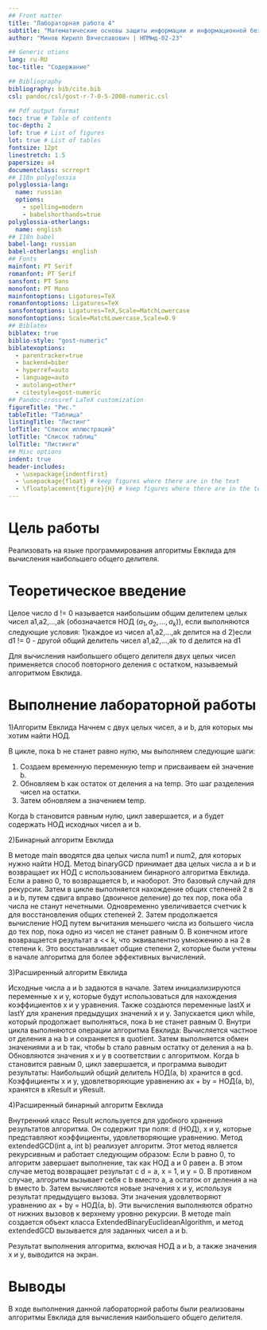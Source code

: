 ```yaml
---
## Front matter
title: "Лабораторная работа 4"
subtitle: "Математические основы защиты информации и информационной безопасности"
author: "Минов Кирилл Вячеславович | НПМмд-02-23"

## Generic otions
lang: ru-RU
toc-title: "Содержание"

## Bibliography
bibliography: bib/cite.bib
csl: pandoc/csl/gost-r-7-0-5-2008-numeric.csl

## Pdf output format
toc: true # Table of contents
toc-depth: 2
lof: true # List of figures
lot: true # List of tables
fontsize: 12pt
linestretch: 1.5
papersize: a4
documentclass: scrreprt
## I18n polyglossia
polyglossia-lang:
  name: russian
  options:
	- spelling=modern
	- babelshorthands=true
polyglossia-otherlangs:
  name: english
## I18n babel
babel-lang: russian
babel-otherlangs: english
## Fonts
mainfont: PT Serif
romanfont: PT Serif
sansfont: PT Sans
monofont: PT Mono
mainfontoptions: Ligatures=TeX
romanfontoptions: Ligatures=TeX
sansfontoptions: Ligatures=TeX,Scale=MatchLowercase
monofontoptions: Scale=MatchLowercase,Scale=0.9
## Biblatex
biblatex: true
biblio-style: "gost-numeric"
biblatexoptions:
  - parentracker=true
  - backend=biber
  - hyperref=auto
  - language=auto
  - autolang=other*
  - citestyle=gost-numeric
## Pandoc-crossref LaTeX customization
figureTitle: "Рис."
tableTitle: "Таблица"
listingTitle: "Листинг"
lofTitle: "Список иллюстраций"
lotTitle: "Список таблиц"
lolTitle: "Листинги"
## Misc options
indent: true
header-includes:
  - \usepackage{indentfirst}
  - \usepackage{float} # keep figures where there are in the text
  - \floatplacement{figure}{H} # keep figures where there are in the text
---
```


# Цель работы

Реализовать на языке программирования алгоритмы Евклида для вычисления наибольшего общего делителя.

# Теоретическое введение

Целое число d != 0 называется наибольшим общим делителем целых чисел a1,a2,...,ak (обозначается НОД $(a_1, a_2, ..., a_k)$), если выполняются следующие условия:
1)каждое из чисел a1,a2,...,ak делится на d
2)если d1 != 0 - другой общий делитель чисел a1,a2,...,ak то d делится на d1

Для вычисления наибольшего общего делителя двух целых чисел применяется способ повторного деления с остатком, называемый алгоритмом Евклида.

# Выполнение лабораторной работы

1)Алгоритм Евклида
Начнем с двух целых чисел, a и b, для которых мы хотим найти НОД.

В цикле, пока b не станет равно нулю, мы выполняем следующие шаги:

1. Создаем временную переменную temp и присваиваем ей значение b.
2. Обновляем b как остаток от деления a на temp. Это шаг разделения чисел на остатки.
3. Затем обновляем a значением temp.

Когда b становится равным нулю, цикл завершается, и a будет содержать НОД исходных чисел a и b.

2)Бинарный алгоритм Евклида

В методе main вводятся два целых числа num1 и num2, для которых нужно найти НОД.
Метод binaryGCD принимает два целых числа a и b и возвращает их НОД с использованием бинарного алгоритма Евклида.
Если a равно 0, то возвращается b, и наоборот. Это базовый случай для рекурсии.
Затем в цикле выполняется нахождение общих степеней 2 в a и b, путем сдвига вправо (двоичное деление) до тех пор, пока оба числа не станут нечетными.
Одновременно увеличивается счетчик k для восстановления общих степеней 2.
Затем продолжается вычисление НОД путем вычитания меньшего числа из большего числа до тех пор, пока одно из чисел не станет равным 0.
В конечном итоге возвращается результат a << k, что эквивалентно умножению a на 2 в степени k. Это восстанавливает общие степени 2, которые были учтены в начале алгоритма для более эффективных вычислений.

3)Расширенный алгоритм Евклида

Исходные числа a и b задаются в начале.
Затем инициализируются переменные x и y, которые будут использоваться для нахождения коэффициентов x и y уравнения. Также создаются переменные lastX и lastY для хранения предыдущих значений x и y.
Запускается цикл while, который продолжает выполняться, пока b не станет равным 0. Внутри цикла выполняются операции алгоритма Евклида:
Вычисляется частное от деления a на b и сохраняется в quotient.
Затем выполняется обмен значениями a и b так, чтобы b стало равным остатку от деления a на b.
Обновляются значения x и y в соответствии с алгоритмом.
Когда b становится равным 0, цикл завершается, и программа выводит результаты:
Наибольший общий делитель НОД(a, b) хранится в gcd.
Коэффициенты x и y, удовлетворяющие уравнению ax + by = НОД(a, b), хранятся в xResult и yResult.

4)Расширенный бинарный алгоритм Евклида

Внутренний класс Result используется для удобного хранения результатов алгоритма. Он содержит три поля: d (НОД), x и y, которые представляют коэффициенты, удовлетворяющие уравнению.
Метод extendedGCD(int a, int b) реализует алгоритм. Этот метод является рекурсивным и работает следующим образом:
Если b равно 0, то алгоритм завершает выполнение, так как НОД a и 0 равен a. В этом случае метод возвращает результат с d = a, x = 1, и y = 0.
В противном случае, алгоритм вызывает себя с b вместо a, а остаток от деления a на b вместо b.
Затем вычисляются новые значения x и y, используя результат предыдущего вызова. Эти значения удовлетворяют уравнению ax + by = НОД(a, b). 
Эти вычисления выполняются обратно от нижних вызовов к верхнему уровню рекурсии.
В методе main создается объект класса  ExtendedBinaryEuclideanAlgorithm, и метод extendedGCD вызывается для заданных чисел a и b.

Результат выполнения алгоритма, включая НОД a и b, а также значения x и y, выводится на экран.



# Выводы

В ходе выполнения данной лабораторной работы были реализованы алгоритмы Евклида для вычисления наибольшего общего делителя.

